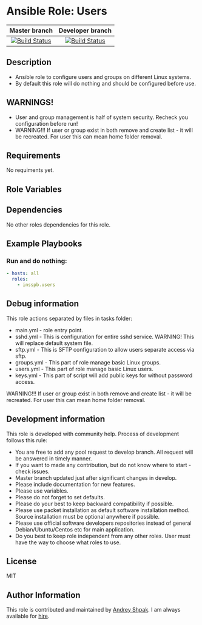 # Ansible Role: Users

| Master branch | Developer branch |
|:---:|:---:|
|[![Build Status](https://travis-ci.org/insspb/ansible-role-users.svg?branch=master)](https://travis-ci.org/insspb/ansible-role-users) | [![Build Status](https://travis-ci.org/insspb/ansible-role-users.svg?branch=develop)](https://travis-ci.org/insspb/ansible-role-users)|

## Description

- Ansible role to configure users and groups on different Linux systems.
- By default this role will do nothing and should be configured before use.

## WARNINGS!

- User and group management is half of system security. Recheck you configuration before run!
- WARNING!!! If user or group exist in both remove and create list - it will be recreated. For user this can mean home folder removal.

## Requirements

No requiments yet.

## Role Variables

## Dependencies

No other roles dependencies for this role.

## Example Playbooks

### Run and do nothing:

```yaml
- hosts: all
  roles:
    - insspb.users
```

## Debug information

This role actions separated by files in tasks folder:

- main.yml - role entry point.
- sshd.yml - This is configuration for entire sshd service. WARNING! This will replace default system file.
- sftp.yml - This is SFTP configuration to allow users separate access via sftp.
- groups.yml - This part of role manage basic Linux groups.
- users.yml - This part of role manage basic Linux users.
- keys.yml - This part of script will add public keys for without password access.

WARNING!!! If user or group exist in both remove and create list - it will be recreated. For user this can mean home folder removal.

## Development information

This role is developed with community help.
Process of development follows this rule:

- You are free to add any pool request to develop branch. All request will be answered in timely manner.
- If you want to made any contribution, but do not know where to start - check issues.
- Master branch updated just after significant changes in develop.
- Please include documentation for new features.
- Please use variables.
- Please do not forget to set defaults.
- Please do your best to keep backward compatibility if possible.
- Please use packet installation as default software installation method. Source installation must be optional anywhere if possible.
- Please use official software developers repositories instead of general Debian/Ubuntu/Centos etc for main application.
- Do you best to keep role independent from any other roles. User must have the way to choose what roles to use.

## License

MIT

## Author Information

This role is contributed and maintained by [Andrey Shpak](http://www.ashpak.ru). I am always available for [hire](https://www.upwork.com/o/profiles/users/_~01a780866aa29e4429/).
